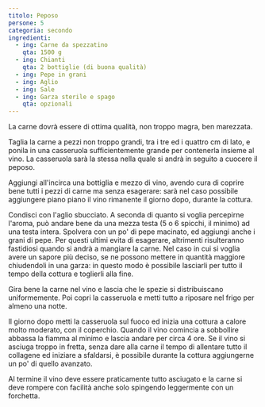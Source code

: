 ```yaml
---
titolo: Peposo
persone: 5
categoria: secondo
ingredienti:
  - ing: Carne da spezzatino
    qta: 1500 g
  - ing: Chianti
    qta: 2 bottiglie (di buona qualità)
  - ing: Pepe in grani
  - ing: Aglio
  - ing: Sale
  - ing: Garza sterile e spago
    qta: opzionali
---
```


La carne dovrà essere di ottima qualità, non troppo magra, ben marezzata.

Taglia la carne a pezzi non troppo grandi, tra i tre ed i quattro cm di lato, e
ponila in una casseruola sufficientemente grande per contenerla insieme al
vino. La casseruola sarà la stessa nella quale si andrà in seguito a cuocere il
peposo.

Aggiungi all'incirca una bottiglia e mezzo di vino, avendo cura di coprire bene
tutti i pezzi di carne ma senza esagerare: sarà nel caso possibile aggiungere
piano piano il vino rimanente il giorno dopo, durante la cottura.

Condisci con l'aglio sbucciato. A seconda di quanto si voglia percepirne
l'aroma, può andare bene da una mezza testa (5 o 6 spicchi, il minimo) ad una
testa intera. Spolvera con un po' di pepe macinato, ed aggiungi anche i grani
di pepe. Per questi ultimi evita di esagerare, altrimenti risulteranno
fastidiosi quando si andrà a mangiare la carne. Nel caso in cui si voglia avere
un sapore più deciso, se ne possono mettere in quantità maggiore chiudendoli in
una garza: in questo modo è possibile lasciarli per tutto il tempo della
cottura e toglierli alla fine.

Gira bene la carne nel vino e lascia che le spezie si distribuiscano
uniformemente. Poi copri la casseruola e metti tutto a riposare nel frigo per
almeno una notte.

Il giorno dopo metti la casseruola sul fuoco ed inizia una cottura a calore
molto moderato, con il coperchio. Quando il vino comincia a sobbollire abbassa
la fiamma al minimo e lascia andare per circa 4 ore. Se il vino si asciuga
troppo in fretta, senza dare alla carne il tempo di allentare tutto il
collagene ed iniziare a sfaldarsi, è possibile durante la cottura aggiungerne
un po' di quello avanzato.

Al termine il vino deve essere praticamente tutto asciugato e la carne si deve
rompere con facilità anche solo spingendo leggermente con un forchetta.
